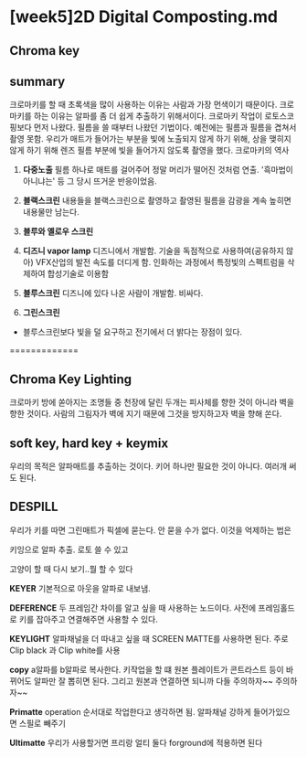 [week5]2D Digital Composting.md
=============
Chroma key
-------------
## summary
크로마키를 할 때 초록색을 많이 사용하는 이유는 사람과 가장 먼색이기 때문이다. 크로마키를 하는 이유는 알파를 좀 더 쉽게 추출하기 위해서이다. 크로마키 작업이 로토스코핑보다 먼저 나왔다. 필름을 쓸 때부터 나왔던 기법이다. 예전에는 필름과 필름을 겹쳐서 촬영 못함. 우리가 매트가 들어가는 부분을 빛에 노출되지 않게 하기 위해, 상을 맺히지 않게 하기 위해 렌즈 필름 부분에 빛을 들어가지 않도록 촬영을 했다. 
크로마키의 역사
1. **다중노출**
필름 하나로 매트를 걸어주어 정말 머리가 떨어진 것처럼 연출. '흑마법이 아니냐는' 등 그 당시 뜨거운 반응이었음.

2. **블랙스크린**
내용들을 블랙스크린으로 촬영하고 촬영된 필름을 감광을 계속 높히면 내용물만 남는다. 

3. **블루와 옐로우 스크린**

4. **디즈니 vapor lamp**
디즈니에서 개발함. 기술을 독점적으로 사용하여(공유하지 않아) VFX산업의 발전 속도를 더디게 함. 인화하는 과정에서 특정빛의 스펙트럼을 삭제하여 합성기술로 이용함

5. **블루스크린**
디즈니에 있다 나온 사람이 개발함. 비싸다. 

6. **그린스크린**
* 블루스크린보다 빛을 덜 요구하고 전기에서 더 밝다는 장점이 있다. 


=============
## Chroma Key Lighting
크로마키 방에 쏟아지는 조명들 중 천장에 달린 두개는 피사체를 향한 것이 아니라 벽을 향한 것이다. 사람의 그림자가 벽에 지기 때문에 그것을 방지하고자 벽을 향해 쏜다. 

## soft key, hard key + keymix
우리의 목적은 알파매트를 추출하는 것이다. 키어 하나만 필요한 것이 아니다. 여러개 써도 된다. 
## DESPILL
우리가 키를 따면 그린매트가 픽셀에 묻는다. 안 묻을 수가 없다. 이것을 억제하는 법은

키잉으로 알파 추출. 로토 쓸 수 있고 

고양이 할 때 다시 보기..뭘 할 수 있다

**KEYER**
기본적으로 아웃을 알파로 내보냄. 

**DEFERENCE**
두 프레임간 차이를 알고 싶을 때 사용하는 노드이다. 사전에 프레임홀드로 키를 잡아주고 연결해주면 사용할 수 있다. 

**KEYLIGHT**
알파채널을 더 따내고 싶을 때 SCREEN MATTE를 사용하면 된다. 주로 Clip black 과 Clip white를 사용 

**copy**
a알파를 b알파로 복사한다. 키작업을 할 떄 원본 플레이트가 콘트라스트 등이 바뀌어도 알파만 잘 뽑히면 된다. 그리고 원본과 연결하면 되니까 다들 주의하자~~ 주의하자~~ 

**Primatte**
operation 순서대로 작업한다고 생각하면 됨. 
알파채널 강하게 들어가있으면 스필로 빼주기 

**Ultimatte**
우리가 사용할거면 프리랑 얼티 둘다 forground에 적용하면 된다 
